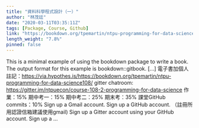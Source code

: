 ```yaml
---
title: "資料科學程式設計（一）"
author: "林茂廷"
date: "2020-03-11T03:35:11Z"
tags: [Package, Course, Github]
link: "https://bookdown.org/tpemartin/ntpu-programming-for-data-science108/"
length_weight: "7.8%"
pinned: false
---
```


This is a minimal example of using the bookdown package to write a book. The output format for this example is bookdown::gitbook. [...] 電子書加個人註記：https://via.hypothes.is/https://bookdown.org/tpemartin/ntpu-programming-for-data-science108/ gitter chatroom: https://gitter.im/ntpuecon/course-108-2-programming-for-data-science 作業：15% 期中考一：15%
期中考二：25%
期末考：35% 課堂GitHub commits：10% Sign up a Gmail account. Sign up a GitHub account. （註冊所用認證信箱建議使用gmail) Sign up a Gitter account using your GitHub account. Sign up a ...
